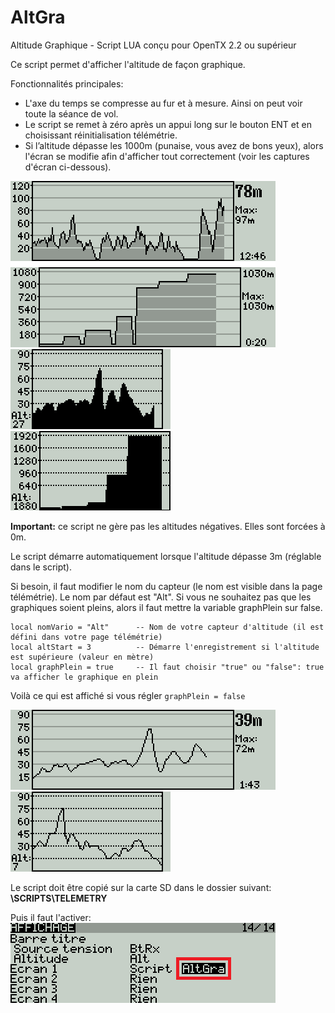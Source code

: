 # AltGra
Altitude Graphique - Script LUA conçu pour OpenTX 2.2 ou supérieur

Ce script permet d'afficher l'altitude de façon graphique.

Fonctionnalités principales:
 * L'axe du temps se compresse au fur et à mesure. Ainsi on peut voir toute la séance de vol.
 * Le script se remet à zéro après un appui long sur le bouton ENT et en choisissant réinitialisation télémétrie.
 * Si l’altitude dépasse les 1000m (punaise, vous avez de bons yeux), alors l'écran se modifie afin d'afficher tout correctement (voir les captures d'écran ci-dessous).

<img src="images/X9_pres.png" />
<img src="images/X7_pres.png" />

**Important:** ce script ne gère pas les altitudes négatives. Elles sont forcées à 0m.

Le script démarre automatiquement lorsque l'altitude dépasse 3m (réglable dans le script).

Si besoin, il faut modifier le nom du capteur (le nom est visible dans la page télémétrie). Le nom par défaut est "Alt".
Si vous ne souhaitez pas que les graphiques soient pleins, alors il faut mettre la variable graphPlein sur false.
```
local nomVario = "Alt"      -- Nom de votre capteur d'altitude (il est défini dans votre page télémétrie)
local altStart = 3          -- Démarre l'enregistrement si l'altitude est supérieure (valeur en mètre)
local graphPlein = true     -- Il faut choisir "true" ou "false": true va afficher le graphique en plein
```
Voilà ce qui est affiché si vous régler `graphPlein = false`

<img src="images/X9_non_plein.png" />
<img src="images/X7_non_plein.png" />

Le script doit être copié sur la carte SD dans le dossier suivant:
**\SCRIPTS\TELEMETRY**

Puis il faut l'activer:
<img src="images/radio_telemetrie.png" />
